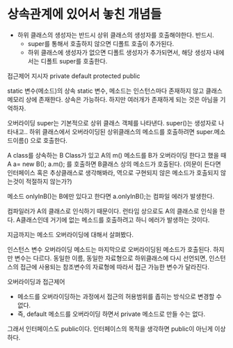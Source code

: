 # 상속관계에 있어서 놓친 개념들

* 하위 클래스의 생성자는 반드시 상위 클래스의 생성자를 호출해야한다. 반드시.
    * super를 통해서 호출하지 않으면 디폴트 호출이 추가된다.
    * 하위 클래스에 생성자가 없으면 디폴트 생성자가 추가되면서, 해당 생성자 내에서는 디폴트 super를 호출한다.

접근제어 지시자
private 
default
protected
public

static 변수(메소드)의 상속
static 변수, 메소드는 인스턴스마다 존재하지 않고 클래스 메모리 상에 존재한다.
상속은 가능하다. 하지만 여러개가 존재하게 되는 것은 아님을 기억하자.

오버라이딩
super는 기본적으로 상위 클래스 객체를 나타낸다. super()는 생성자로 나타내고..
하위 클래스에서 오버라이딩된 상위클래스의 메소드를 호출하려면 super.메소드이름() 으로 호출한다.

A class를 상속하는 B Class가 있고 A의 m() 메소드를 B가 오버라이딩 한다고 했을 때
A a= new B();
a.m(); 를 호출하면 B클래스 상의 메소드가 호출된다. 
(의문이 든다면 인터페이스 혹은 추상클래스로 생각해봐라, 역으로 구현되지 않은 메소드가 호출되지 않는것이 적절하지 않는가?)

메소드 onlyInB()는 B에만 있다고 한다면
a.onlyInB();는 컴파일 에러가 발생한다.

컴파일러가 A의 클래스로 인식하기 때문이다.
런타임 상으로도 A의 클래스로 인식을 한다.
A클래스인데 거기에 없는 메소드를 호출하려고 하니 에러가 발생하는 것이다.

지금까지는 메소드 오버라이딩에 대해서 살펴봤다.

인스턴스 변수 오버라이딩
메소드는 마지막으로 오버라이딩된 메소드가 호출된다.
하지만 변수는 다르다.
동일한 이름, 동일한 자료형으로 하위클래스에 다시 선언되면, 인스턴스의 접근에 사용되는 참조변수의 자료형에 따라서 접근 가능한 변수가 달라진다.


오버라이딩과 접근제어
- 메소드를 오버라이딩하는 과정에서 접근의 허용범위를 좁히는 방식으로 변경할 수 없다.
- 즉, default 메소드를 오버라이딩 하면서 private 메소드로 만들 수는 없다.

그래서 인터페이스도 public이다. 인터페이스의 목적을 생각하면 public이 아닌게 이상하다.
